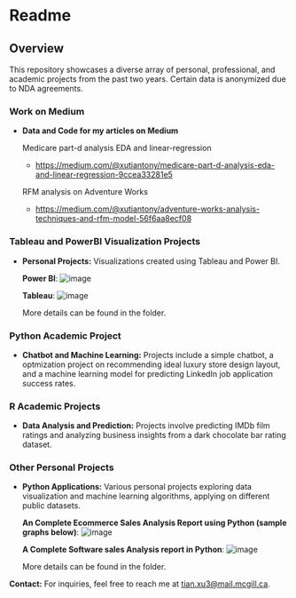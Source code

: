 # Readme

## Overview
This repository showcases a diverse array of personal, professional, and academic projects from the past two years. Certain data is anonymized due to NDA agreements.

### Work on Medium
 - **Data and Code for my articles on Medium**
   
    Medicare part-d analysis EDA and linear-regression
   - https://medium.com/@xutiantony/medicare-part-d-analysis-eda-and-linear-regression-9ccea33281e5
   
    RFM analysis on Adventure Works
   - https://medium.com/@xutiantony/adventure-works-analysis-techniques-and-rfm-model-56f6aa8ecf08
   
### Tableau and PowerBI Visualization Projects
- **Personal Projects:** Visualizations created using Tableau and Power BI.

  **Power BI**:
  ![image](https://github.com/xutiantony/projects/assets/103725419/6a47b737-5edf-414b-8dc5-83beff7ff048)

  **Tableau**:
  ![image](https://github.com/xutiantony/projects/assets/103725419/3d8f6ac7-0cd9-415a-914d-c7bf86464739)

  More details can be found in the folder.

### Python Academic Project
- **Chatbot and Machine Learning:** Projects include a simple chatbot, a optmization project on recommending ideal luxury store design layout, and a machine learning model for predicting LinkedIn job application success rates.

### R Academic Projects
- **Data Analysis and Prediction:** Projects involve predicting IMDb film ratings and analyzing business insights from a dark chocolate bar rating dataset.

### Other Personal Projects
- **Python Applications:** Various personal projects exploring data visualization and machine learning algorithms, applying on different public datasets.

  **An Complete Ecommerce Sales Analysis Report using Python (sample graphs below)**:
  ![image](https://github.com/xutiantony/projects/assets/103725419/82109e9e-fe9d-488a-95ac-c9d1b419671a)

  **A Complete Software sales Analysis report in Python**:
  ![image](https://github.com/xutiantony/projects/assets/103725419/f6291d40-5ca1-4d8e-af72-391fa90e13d8)

  More details can be found in the folder.



**Contact:** For inquiries, feel free to reach me at [tian.xu3@mail.mcgill.ca](mailto:tian.xu3@mail.mcgill.ca).
